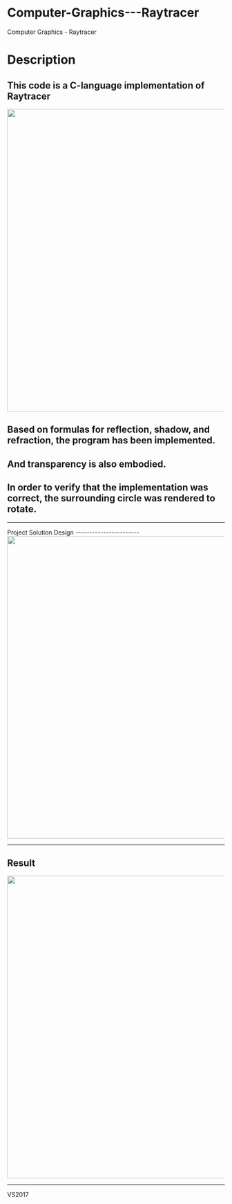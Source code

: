 # Computer-Graphics---Raytracer
Computer Graphics - Raytracer

Description
===========

This code is a C-language implementation of Raytracer
----------------------------------------------

<img width="700" src="https://user-images.githubusercontent.com/44941601/72059037-8c093e80-3314-11ea-9874-9e5957b51c0e.png"> 

Based on formulas for reflection, shadow, and refraction, the program has been implemented.
------------------------------------------------------------------
And transparency is also embodied.
------------------------------------------------------------------
In order to verify that the implementation was correct, the surrounding circle was rendered to rotate.
-------------------------------------------------------------------


<hr/>  
Project Solution Design 
-----------------------

<img width="700" src="https://user-images.githubusercontent.com/44941601/72230728-cddb0300-35fa-11ea-9321-013f6d64492b.png"> 


<hr/>  

Result  
----------------
<img width="700" src="https://user-images.githubusercontent.com/44941601/72059235-f9b56a80-3314-11ea-8d71-fa709c98013f.gif"> 

<hr/>  
VS2017
